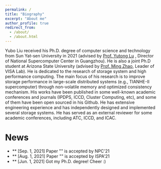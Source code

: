 ```yaml
---
permalink: /
title: "Biography"
excerpt: "About me"
author_profile: true
redirect_from: 
  - /about/
  - /about.html
---
```


Yubo Liu received his Ph.D. degree of computer science and technology from Sun Yat-sen University in 2021 (advised by [Prof. Yutong Lu](https://pages.github.com/) , Director of National Supercomputer Center in Guangzhou). He is also a joint Ph.D student at Arizona State University (advised by [Prof. Ming Zhao](https://pages.github.com/), Leader of VISA Lab). He is dedicated to the research of storage system and high performance computing. The main focus of his research is to improve storage performance in large-scale distributed systems (e.g., TIANHE-II supercomputer) through non-volatile memory and optimized consistency mechanism. His works have been published in some well-known academic conferences and journals (IPDPS, ICCD, Cluster Computing, etc), and some of them have been open sourced in his Github. He has extensive engineering experience and has independently designed and implemented several storage systems. He has served as an external reviewer for some academic conferences, including ATC, ICCD, and ICAC. 


News
======
* ** [Sep. 1, 2021] Paper "" is accepted by NPC'21
* ** [Aug. 1, 2021] Paper "" is accepted by ISPA'21
* ** [Jun. 1, 2021] Got my Ph.D. degree! Cheer :)


